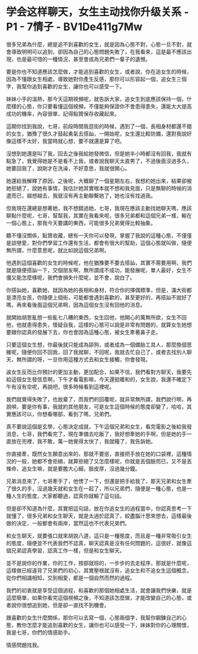 # 学会这样聊天，女生主动找你升级关系 - P1 - 7情子 - BV1De411g7Mw

很多兄弟為什麼，總是追不到喜歡的女生，就是因為心態不對，心態一旦不對，就會導致明明可以追到，卻因為自己的心態問題失敗了，在我看來，這是最不應該出現，也是最可惜的一種情況，甚至會成為兄弟們一輩子的遺憾。

要是你也不知道應該怎麼做，才能追到喜歡的女生，或者說，你在追女生的時候，因為不懂跟女生相處，導致她對你產生反感，那你可以形容起一個，追女生三個字，我幫你追到喜歡的女生，讓你也可以感受一下。

妹妹小手的溫熱，那今天這期視頻呢，就告訴大家，追女生到底應該保持一個，什麼樣的心態，你只要看懂這個視頻，不僅能夠保證你不會患得患失，還能大大提高成功的機率，內容很單，記得點贊保存收藏起來。

這期你找到我說，七哥，前段時間我逛街的時候，遇到了一個，長相身材都還不錯的女生，猶豫了很久才鼓起勇氣去搭訕，一開始呢，女生還比較防備，還對我說好像這樣不太好，我當時就心想，要不就還是算了吧。

沒想到她還是叫了我，回去之後我給她發微信，但是她半小時都沒有回我，我就有點急了，我覺得她是不是看不上我，或者說我聊天太直男了，不過後面沒過多久，她要回我了，說剛才在洗澡，不好意思，我就很開心。

她還給我解釋了原因，之後呢，大概聊了一個星期左右，我想約她出來，結果卻被她拒絕了，說她有事情，我估計她其實根本就不想和我見面，只是無聊的時候的消遣而已，越想越去，我就沒有再主動聯繫她了，她也沒有找過我。

但我現在還總是想著她，我不想錯過她，七哥，我現在應該主動找她聊天嗎，應該聊點什麼呢，七哥，幫幫我，其實在我看來呢，很多兄弟都和這個兄弟一樣，輸在一個心態上，那我今天要講的東西，可能很多兄弟覺得比較抽象。

聽不懂沒關係，點贊收藏，總有一天你可以發現，掌握了我說的這種心態，不僅僅是談戀愛，對你們學習工作還有生活，都會有很大的幫助，這個心態就叫做，隨便無所謂，什麼意思呢，就比如說這個兄弟啊。

他遇到這個喜歡的女生的時候呢，他在猶豫要不要去搭訕，其實不需要用啊，我們就是隨便搭訕一下，交個朋友啊，無所謂成不成功，能發展呢，單人最好，女生不僵又能怎麼樣呢，我們會損失什麼呢，並不會，說白了。

你搭訕她，喜歡她，就因為她的長相和身材，符合你的擇偶標準，但是，滿大街都是漂亮女孩，你隨便上個街，可能都會遇到喜歡的，甚至更好的，再搭訕不就好了嗎，再來看後面這個兄弟啊，因為這個女生沒有回他的消息。

就開始胡思亂想一些亂七八糟的東西，女生回他，他開心的萬無所欲，女生不回他，他就患得患失，懷疑自我，這樣的心態可以說是非常有問題的，就算女生她想要跟你認真的發展下去，你也會因為這種心態，被女生牽著鼻子走。

只要這個女生想，你最後就只能成為舔狗，或者成為一個備胎工具人，那麼換個思維呢，隨便你回不回我，回了我就聊，不回呢，我就去忙自己了，或者去找別人聊天，無所謂的呀，一旦你用這種方式去和女生接觸，你會發現。

誒女生反而比你預計的更加主動，更加配合，如果不信，我們看對方聊天，我要先給這個女生發信息啊，下午才看電影嘛，今天還挺暖和的，女生說，我還不確定下午有沒有空呢，再說吧，很多時候看到這裡呢。

我們就覺得失敗了，也放棄了，而我們的回覆呢，就非常無所謂，我們說行啊，再說唄，要是你有事，我就約其他朋友，可是女生這個時候的態度卻變了，哈哈，其實應該可以，你想看哪部，看到了嗎，兄弟們。

真不要說這個是玄學，心態決定成就，下午這個兄弟和女生，看完電影之後給我發消息，七哥，我們看完了，現在準備去吃飯了，我好想牽她的手啊，但是她的手一直放在兜裡，我不敢，萬一她覺得太快了，我就糧了，我告訴她。

你直接牽，既然女生願意出來的，那就不要慫，直接把手放在她的口袋裡，這種情況的一般，她都不會拒絕，就算拒絕了又怎麼樣呢，你就是丟個臉而已，又不是丟條命，追女生嘛，就是要膽大心細，臉皮厚，沒過幾分鐘。

兄弟消息來了，七哥牽手了，他愣了一下，但還是把手給我了，那天兄弟和女生牽了很久的手，沒過幾天就和女生在一起了，所以兄弟們，隨便是一種心態，也是一種人生的態度，大家都聽過，認真你就輸了這句話。

但是卻不知道為什麼，其實把這句話，放在你追女生的過程當中，你認真思考一下就懂了，很多兄弟和女生聊天，就是太過於認真了，絞盡腦汁思來想去，這樣最後做的決定，一般都會有兩岸，當然這也不代表兄弟們。

和女生聊天，就要張口就來胡說八道，這只是一種態度，而且是一種非常吸引女生的態度，隨便並不代表我們不認真，聊天認真是沒有任何問題的，這很好，就像這個兄弟認真學習，認真工作一樣，但是和女生聊天。

並不是說你的作業，你的工作，按部就班的，一步步的去走程序，那就是什麼呢，這樣做已經違背了兄弟們的初心，其實壓根就沒有，追女生和不追女生這個概念，從你們相識相知，交到相愛，都是一個自然而然的過程。

我們的初衷就是享受這個過程，和喜歡的那個她相處生活，就會讓我們快樂，就是這麼簡單，如果你看完這個視頻之後，不知道該怎麼做，才能改變自己的心態，或者說你很想追到她，但是卻一直找不到機會。

跟喜歡的女生什麼關係，那你可以去寫一個，心態兩個字，我幫你鋼鍊自己的心態，教你怎麼才能追到喜歡的女生，讓你也可以感受一下，妹妹對你的心理關懷，我是七哥，你們的情感助手。

情感問題找我。